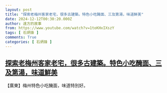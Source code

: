 ```yaml
---
layout: post
title: "探索老梅州客家老宅，很多古建築。特色小吃醃面、三及第湯，味道鮮美"
date: 2024-12-12T00:30:20.000Z
author: 遠方的故事
from: https://www.youtube.com/watch?v=1toKHxIXszY
tags: [ 石炳锋 ]
comments: True
categories: [ 石炳锋 ]
---
```

<!--1733963420000-->
[探索老梅州客家老宅，很多古建築。特色小吃醃面、三及第湯，味道鮮美](https://www.youtube.com/watch?v=1toKHxIXszY)
------

<div>
【廣東】梅州特色小吃醃面，味道特別好。
</div>
